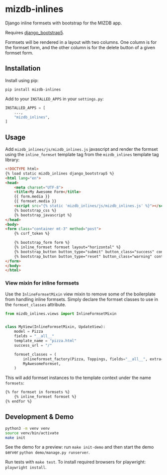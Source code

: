 # mizdb-inlines

Django inline formsets with bootstrap for the MIZDB app.

Requires [django_bootstrap5](https://github.com/zostera/django-bootstrap5).

Formsets will be rendered in a layout with two columns. One column is for the formset
form, and the other column is for the delete button of a given formset form.

## Installation

Install using pip:

```shell
pip install mizdb-inlines
```

Add to your `INSTALLED_APPS` in your `settings.py`:

```python
INSTALLED_APPS = [
    ...,
    "mizdb_inlines",
]
```

## Usage

Add `mizdb_inlines/js/mizdb_inlines.js` javascript and render the formset using the `inline_formset` template tag from the `mizdb_inlines` template tag library:

```html
<!DOCTYPE html>
{% load static mizdb_inlines django_bootstrap5 %}
<html lang="en">
<head>
    <meta charset="UTF-8">
    <title>My Awesome Form</title>
    {{ form.media }}
    {{ formset.media }}
    <script src="{% static 'mizdb_inlines/js/mizdb_inlines.js' %}"></script>
    {% bootstrap_css %}
    {% bootstrap_javascript %}
</head>
<body>
<form class="container mt-3" method="post">
    {% csrf_token %}

    {% bootstrap_form form %}
    {% inline_formset formset layout="horizontal" %}
    {% bootstrap_button button_type="submit" button_class="success" content="Save" %}
    {% bootstrap_button button_type="reset" button_class="warning" content="Reset" %}
</form>
</body>
</html>
```

### View mixin for inline formsets

Use the `InlineFormsetMixin` view mixin to remove some of the boilerplate from handling inline formsets. 
Simply declare the formset classes to use in the `formset_classes` attribute.

```python
from mizdb_inlines.views import InlineFormsetMixin


class MyView(InlineFormsetMixin, UpdateView):
    model = Pizza
    fields = "__all__"
    template_name = "pizza.html"
    success_url = "/"

    formset_classes = (
        inlineformset_factory(Pizza, Toppings, fields="__all__", extra=1),
        MyAwesomeFormset,
    )
```

This will add formset instances to the template context under the name `formsets`:
```html
{% for formset in formsets %}
    {% inline_formset formset %}
{% endfor %}
```
## Development & Demo

```bash
python3 -m venv venv
source venv/bin/activate
make init
```

See the demo for a preview: run `make init-demo` and then start the demo server `python demo/manage.py runserver`.

Run tests with `make test`. To install required browsers for playwright: `playwright install`.